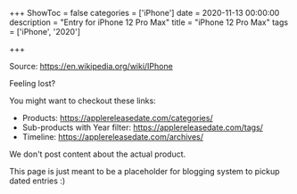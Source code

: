 +++
ShowToc = false
categories = ['iPhone']
date = 2020-11-13 00:00:00
description = "Entry for iPhone 12 Pro Max"
title = "iPhone 12 Pro Max"
tags = ['iPhone', '2020']

+++

Source: https://en.wikipedia.org/wiki/IPhone

Feeling lost?

You might want to checkout these links:
- Products: https://applereleasedate.com/categories/
- Sub-products with Year filter: https://applereleasedate.com/tags/
- Timeline: https://applereleasedate.com/archives/

We don't post content about the actual product. 



This page is just meant to be a placeholder for blogging system to pickup dated entries :)


